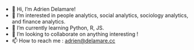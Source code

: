 - 👋 Hi, I’m Adrien Delamare!
- 👀 I’m interested in people analytics, social analytics, sociology analytics, and finance analytics.
- 🌱 I’m currently learning Python, R, JS.
- 💞️ I’m looking to collaborate on anything interesting !
- 📫 How to reach me : adrien@delamare.cc

<!---
Adrize/Adrize is a ✨ special ✨ repository because its `README.md` (this file) appears on your GitHub profile.
You can click the Preview link to take a look at your changes.
--->
